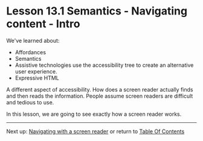 # Lesson 13.1 Semantics - Navigating content - Intro

We've learned about:
- Affordances
- Semantics
- Assistive technologies use the accessibility tree to create an alternative user experience.
- Expressive HTML

A different aspect of accessibility.  How does a screen reader actually finds and then reads the information. People assume screen readers are difficult and tedious to use.

In this lesson, we are going to see exactly how a screen reader works.

- - -
Next up: [Navigating with a screen reader](ND024_Part2_Lesson13_02.md) or return to [Table Of Contents](./ND024_TableOfContents.md)

